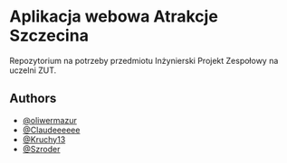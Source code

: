# Aplikacja webowa Atrakcje Szczecina

Repozytorium na potrzeby przedmiotu Inżynierski Projekt Zespołowy na uczelni ZUT.




## Authors

- [@oliwermazur](https://github.com/oliwermazur)
- [@Claudeeeeee](https://github.com/Claudeeeeee)
- [@Kruchy13](https://github.com/Kruchy13)
- [@Szroder](https://github.com/Szroder)

